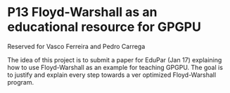 P13 Floyd-Warshall as an educational resource for GPGPU
=======================================================

Reserved for Vasco Ferreira and Pedro Carrega

The idea of this project is to submit a paper for EduPar (Jan 17) explaining how to use Floyd-Warshall as an example for teaching GPGPU. The goal is to justify and explain every step towards a ver optimized Floyd-Warshall program.
